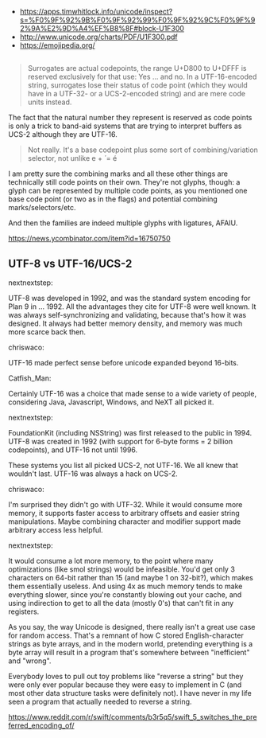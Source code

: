 - https://apps.timwhitlock.info/unicode/inspect?s=%F0%9F%92%9B%F0%9F%92%99%F0%9F%92%9C%F0%9F%92%9A%E2%9D%A4%EF%B8%8F#block-U1F300
- http://www.unicode.org/charts/PDF/U1F300.pdf
- https://emojipedia.org/

##

>Surrogates are actual codepoints, the range U+D800 to U+DFFF is reserved exclusively for that use:
Yes ... and no. In a UTF-16-encoded string, surrogates lose their status of code point (which they would have in a UTF-32- or a UCS-2-encoded string) and are mere code units instead.

The fact that the natural number they represent is reserved as code points is only a trick to band-aid systems that are trying to interpret buffers as UCS-2 although they are UTF-16.

>Not really. It's a base codepoint plus some sort of combining/variation selector, not unlike e +‌ ‌́ = é

I am pretty sure the combining marks and all these other things are technically still code points on their own. They're not glyphs, though: a glyph can be represented by multiple code points, as you mentioned one base code point (or two as in the flags) and potential combining marks/selectors/etc.

And then the families are indeed multiple glyphs with ligatures, AFAIU.

https://news.ycombinator.com/item?id=16750750

## UTF-8 vs UTF-16/UCS-2

nextnextstep:

UTF-8 was developed in 1992, and was the standard system encoding for Plan 9 in ... 1992. All the advantages they cite for UTF-8 were well known. It was always self-synchronizing and validating, because that's how it was designed. It always had better memory density, and memory was much more scarce back then.


chriswaco:

UTF-16 made perfect sense before unicode expanded beyond 16-bits.


Catfish_Man:

Certainly UTF-16 was a choice that made sense to a wide variety of people, considering Java, Javascript, Windows, and NeXT all picked it.

nextnextstep:

FoundationKit (including NSString) was first released to the public in 1994. UTF-8 was created in 1992 (with support for 6-byte forms = 2 billion codepoints), and UTF-16 not until 1996.

These systems you list all picked UCS-2, not UTF-16. We all knew that wouldn't last. UTF-16 was always a hack on UCS-2.


chriswaco:

I'm surprised they didn't go with UTF-32. While it would consume more memory, it supports faster access to arbitrary offsets and easier string manipulations. Maybe combining character and modifier support made arbitrary access less helpful.

nextnextstep:

It would consume a lot more memory, to the point where many optimizations (like smol strings) would be infeasible. You'd get only 3 characters on 64-bit rather than 15 (and maybe 1 on 32-bit?), which makes them essentially useless. And using 4x as much memory tends to make everything slower, since you're constantly blowing out your cache, and using indirection to get to all the data (mostly 0's) that can't fit in any registers.

As you say, the way Unicode is designed, there really isn't a great use case for random access. That's a remnant of how C stored English-character strings as byte arrays, and in the modern world, pretending everything is a byte array will result in a program that's somewhere between "inefficient" and "wrong".

Everybody loves to pull out toy problems like "reverse a string" but they were only ever popular because they were easy to implement in C (and most other data structure tasks were definitely not). I have never in my life seen a program that actually needed to reverse a string.

https://www.reddit.com/r/swift/comments/b3r5q5/swift_5_switches_the_preferred_encoding_of/
